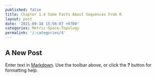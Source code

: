 ```yaml
---
published: false
title: Chapter 1.4 Some Facts About Sequences From R
layout: post
date: '2021-09-18 15:56:07 +0700'
categories: Metric-Space-Topology
permalink: '/:categories/4'
---
```

## A New Post

Enter text in [Markdown](http://daringfireball.net/projects/markdown/). Use the toolbar above, or click the **?** button for formatting help.

